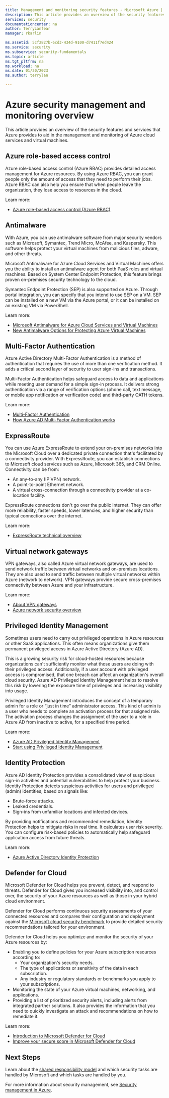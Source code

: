 ```yaml
---
title: Management and monitoring security features - Microsoft Azure | Microsoft Docs
description: This article provides an overview of the security features and services that Azure provides to aid in the management and monitoring of Azure cloud services and virtual machines.
services: security
documentationcenter: na
author: TerryLanfear
manager: rkarlin

ms.assetid: 5cf2827b-6cd3-434d-9100-d7411f7ed424
ms.service: security
ms.subservice: security-fundamentals
ms.topic: article
ms.tgt_pltfrm: na
ms.workload: na
ms.date: 01/20/2023
ms.author: terrylan

---
```

# Azure security management and monitoring overview
This article provides an overview of the security features and services that Azure provides to aid in the management and monitoring of Azure cloud services and virtual machines.

## Azure role-based access control

Azure role-based access control (Azure RBAC) provides detailed access management for Azure resources. By using Azure RBAC, you can grant people only the amount of access that they need to perform their jobs. Azure RBAC can also help you ensure that when people leave the organization, they lose access to resources in the cloud.

Learn more:

* [Azure role-based access control (Azure RBAC)](../../role-based-access-control/role-assignments-portal.md)

## Antimalware

With Azure, you can use antimalware software from major security vendors such as Microsoft, Symantec, Trend Micro, McAfee, and Kaspersky. This software helps protect your virtual machines from malicious files, adware, and other threats.

Microsoft Antimalware for Azure Cloud Services and Virtual Machines offers you the ability to install an antimalware agent for both PaaS roles and virtual machines. Based on System Center Endpoint Protection, this feature brings proven on-premises security technology to the cloud.

Symantec Endpoint Protection (SEP) is also supported on Azure. Through portal integration, you can specify that you intend to use SEP on a VM. SEP can be installed on a new VM via the Azure portal, or it can be installed on an existing VM via PowerShell.

Learn more:

* [Microsoft Antimalware for Azure Cloud Services and Virtual Machines](antimalware.md)
* [New Antimalware Options for Protecting Azure Virtual Machines](https://azure.microsoft.com/blog/new-antimalware-options-for-protecting-azure-virtual-machines/)

## Multi-Factor Authentication

Azure Active Directory Multi-Factor Authentication is a method of authentication that requires the use of more than one verification method. It adds a critical second layer of security to user sign-ins and transactions.

Multi-Factor Authentication helps safeguard access to data and applications while meeting user demand for a simple sign-in process. It delivers strong authentication via a range of verification options (phone call, text message, or mobile app notification or verification code) and third-party OATH tokens.

Learn more:

* [Multi-Factor Authentication](../../active-directory/authentication/overview-authentication.md#azure-ad-multi-factor-authentication)
* [How Azure AD Multi-Factor Authentication works](../../active-directory/authentication/concept-mfa-howitworks.md)

## ExpressRoute

You can use Azure ExpressRoute to extend your on-premises networks into the Microsoft Cloud over a dedicated private connection that's facilitated by a connectivity provider. With ExpressRoute, you can establish connections to Microsoft cloud services such as Azure, Microsoft 365, and CRM Online. Connectivity can be from:

* An any-to-any (IP VPN) network.
* A point-to-point Ethernet network.
* A virtual cross-connection through a connectivity provider at a co-location facility.

ExpressRoute connections don't go over the public internet. They can offer more reliability, faster speeds, lower latencies, and higher security than typical connections over the internet.

Learn more:

* [ExpressRoute technical overview](../../expressroute/expressroute-introduction.md)

## Virtual network gateways

VPN gateways, also called Azure virtual network gateways, are used to send network traffic between virtual networks and on-premises locations. They are also used to send traffic between multiple virtual networks within Azure (network to network). VPN gateways provide secure cross-premises connectivity between Azure and your infrastructure.

Learn more:

* [About VPN gateways](../../vpn-gateway/vpn-gateway-about-vpngateways.md)
* [Azure network security overview](network-overview.md)

## Privileged Identity Management

Sometimes users need to carry out privileged operations in Azure resources or other SaaS applications. This often means organizations give them permanent privileged access in Azure Active Directory (Azure AD).

This is a growing security risk for cloud-hosted resources because organizations can't sufficiently monitor what those users are doing with their privileged access. Additionally, if a user account with privileged access is compromised, that one breach can affect an organization's overall cloud security. Azure AD Privileged Identity Management helps to resolve this risk by lowering the exposure time of privileges and increasing visibility into usage.  

Privileged Identity Management introduces the concept of a temporary admin for a role or “just in time” administrator access. This kind of admin is a user who needs to complete an activation process for that assigned role. The activation process changes the assignment of the user to a role in Azure AD from inactive to active, for a specified time period.

Learn more:

* [Azure AD Privileged Identity Management](../../active-directory/privileged-identity-management/pim-configure.md)
* [Start using Privileged Identity Management](../../active-directory/privileged-identity-management/pim-getting-started.md)

## Identity Protection

Azure AD Identity Protection provides a consolidated view of suspicious sign-in activities and potential vulnerabilities to help protect your business. Identity Protection detects suspicious activities for users and privileged (admin) identities, based on signals like:

* Brute-force attacks.
* Leaked credentials.
* Sign-ins from unfamiliar locations and infected devices.

By providing notifications and recommended remediation, Identity Protection helps to mitigate risks in real time. It calculates user risk severity. You can configure risk-based policies to automatically help safeguard application access from future threats.

Learn more:

* [Azure Active Directory Identity Protection](../../active-directory/identity-protection/concept-identity-protection-security-overview.md)

## Defender for Cloud

Microsoft Defender for Cloud helps you prevent, detect, and respond to threats. Defender for Cloud gives you increased visibility into, and control over, the security of your Azure resources as well as those in your hybrid cloud environment. 

Defender for Cloud performs continuous security assessments of your connected resources and compares their configuration and deployment against the [Microsoft cloud security benchmark](/security/benchmark/azure/introduction) to provide detailed security recommendations tailored for your environment.

Defender for Cloud helps you optimize and monitor the security of your Azure resources by:

- Enabling you to define policies for your Azure subscription resources according to:
    - Your organization's security needs.
    - The type of applications or sensitivity of the data in each subscription.
    - Any industry or regulatory standards or benchmarks you apply to your subscriptions.
- Monitoring the state of your Azure virtual machines, networking, and applications.
- Providing a list of prioritized security alerts, including alerts from integrated partner solutions. It also provides the information that you need to quickly investigate an attack and recommendations on how to remediate it.

Learn more:

* [Introduction to Microsoft Defender for Cloud](../../defender-for-cloud/defender-for-cloud-introduction.md)
* [Improve your secure score in Microsoft Defender for Cloud](../../defender-for-cloud/secure-score-security-controls.md)

## Next Steps
Learn about the [shared responsibility model](shared-responsibility.md) and which security tasks are handled by Microsoft and which tasks are handled by you.

For more information about security management, see [Security management in Azure](management.md).

